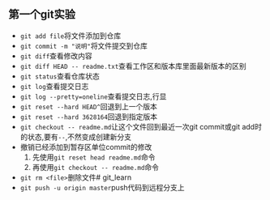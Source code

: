 ## 第一个git实验

- `git add file`将文件添加到仓库
- `git commit -m "说明"`将文件提交到仓库
- `git diff`查看修改内容
- `git diff HEAD -- readme.txt`查看工作区和版本库里面最新版本的区别
- `git status`查看仓库状态
- `git log`查看提交日志
- `git log --pretty=oneline`查看提交日志,行显
- `git reset --hard HEAD^`回退到上一个版本
- `git reset --hard 3628164`回退到指定版本
- `git checkout -- readme.md`让这个文件回到最近一次git commit或git add时的状态,要有`--`,不然变成创建新分支
- 撤销已经添加到暂存区单位commit的修改
    1. 先使用`git reset head readme.md`命令
    2. 再使用`git checkout -- readme.md`命令
- `git rm <file>`删除文件# git_learn
- `git push -u origin master`push代码到远程分支上
